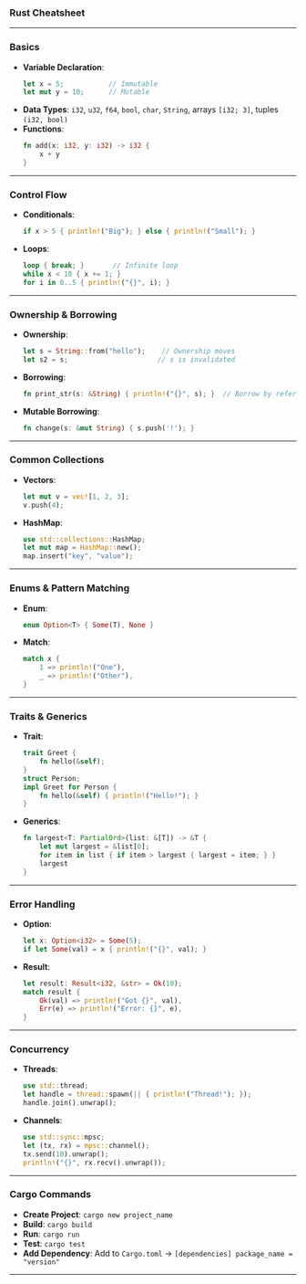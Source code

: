 ### Rust Cheatsheet

---

### **Basics**
- **Variable Declaration**:
  ```rust
  let x = 5;           // Immutable
  let mut y = 10;      // Mutable
  ```
- **Data Types**: `i32`, `u32`, `f64`, `bool`, `char`, `String`, arrays `[i32; 3]`, tuples `(i32, bool)`
- **Functions**:
  ```rust
  fn add(x: i32, y: i32) -> i32 {
      x + y
  }
  ```

---

### **Control Flow**
- **Conditionals**:
  ```rust
  if x > 5 { println!("Big"); } else { println!("Small"); }
  ```
- **Loops**:
  ```rust
  loop { break; }       // Infinite loop
  while x < 10 { x += 1; }
  for i in 0..5 { println!("{}", i); }
  ```

---

### **Ownership & Borrowing**
- **Ownership**:
  ```rust
  let s = String::from("hello");    // Ownership moves
  let s2 = s;                      // s is invalidated
  ```
- **Borrowing**:
  ```rust
  fn print_str(s: &String) { println!("{}", s); }  // Borrow by reference
  ```
- **Mutable Borrowing**:
  ```rust
  fn change(s: &mut String) { s.push('!'); }
  ```

---

### **Common Collections**
- **Vectors**:
  ```rust
  let mut v = vec![1, 2, 3];
  v.push(4);
  ```
- **HashMap**:
  ```rust
  use std::collections::HashMap;
  let mut map = HashMap::new();
  map.insert("key", "value");
  ```

---

### **Enums & Pattern Matching**
- **Enum**:
  ```rust
  enum Option<T> { Some(T), None }
  ```
- **Match**:
  ```rust
  match x {
      1 => println!("One"),
      _ => println!("Other"),
  }
  ```

---

### **Traits & Generics**
- **Trait**:
  ```rust
  trait Greet {
      fn hello(&self);
  }
  struct Person;
  impl Greet for Person {
      fn hello(&self) { println!("Hello!"); }
  }
  ```
- **Generics**:
  ```rust
  fn largest<T: PartialOrd>(list: &[T]) -> &T {
      let mut largest = &list[0];
      for item in list { if item > largest { largest = item; } }
      largest
  }
  ```

---

### **Error Handling**
- **Option**:
  ```rust
  let x: Option<i32> = Some(5);
  if let Some(val) = x { println!("{}", val); }
  ```
- **Result**:
  ```rust
  let result: Result<i32, &str> = Ok(10);
  match result {
      Ok(val) => println!("Got {}", val),
      Err(e) => println!("Error: {}", e),
  }
  ```

---

### **Concurrency**
- **Threads**:
  ```rust
  use std::thread;
  let handle = thread::spawn(|| { println!("Thread!"); });
  handle.join().unwrap();
  ```
- **Channels**:
  ```rust
  use std::sync::mpsc;
  let (tx, rx) = mpsc::channel();
  tx.send(10).unwrap();
  println!("{}", rx.recv().unwrap());
  ```

---

### **Cargo Commands**
- **Create Project**: `cargo new project_name`
- **Build**: `cargo build`
- **Run**: `cargo run`
- **Test**: `cargo test`
- **Add Dependency**: Add to `Cargo.toml` → `[dependencies] package_name = "version"`

---

